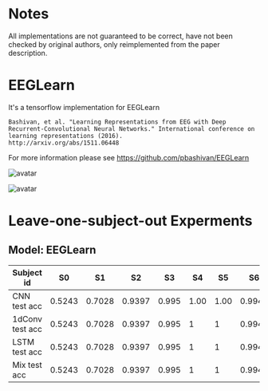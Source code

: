 
# Notes
All implementations are not guaranteed to be correct, have not been checked by original authors, only reimplemented from the paper description.


# EEGLearn

It's a tensorflow implementation for EEGLearn
    
    Bashivan, et al. "Learning Representations from EEG with Deep Recurrent-Convolutional Neural Networks." International conference on learning representations (2016).
    http://arxiv.org/abs/1511.06448

For more information please see https://github.com/pbashivan/EEGLearn

![avatar](./image/diagram.png)

![avatar](./image/AEP.png)

# Leave-one-subject-out Experments

## Model: EEGLearn


| Subject id | S0 | S1 | S2 | S3 | S4 | S5 | S6 | S7 | S8 | S9 | S10 | S11 | S12 | mean |
|---         |--- |--- |--- |--- |--- |--- |--- |--- |--- |--- |---  |---  |---  |---  |
| CNN test acc | 0.5243 | 0.7028 | 0.9397 | 0.995 | 1.00 | 1.00 | 0.9948 | 1.00 | 1.00 | 0.9956 | 0.9816 | 0.7081 | 0.4591 | 0.9035 |
| 1dConv test acc| 0.5243 | 0.7028 | 0.9397 | 0.995 | 1 | 1 | 0.9948 | 1 | 1 | 0.9956 | 0.9816 | 0.7081 | 0.4591 | 0.9035 |
| LSTM test acc| 0.5243 | 0.7028 | 0.9397 | 0.995 | 1 | 1 | 0.9948 | 1 | 1 | 0.9956 | 0.9816 | 0.7081 | 0.4591 | 0.9035 |
| Mix test acc | 0.5243 | 0.7028 | 0.9397 | 0.995 | 1 | 1 | 0.9948 | 1 | 1 | 0.9956 | 0.9816 | 0.7081 | 0.4591 | 0.9035 |
